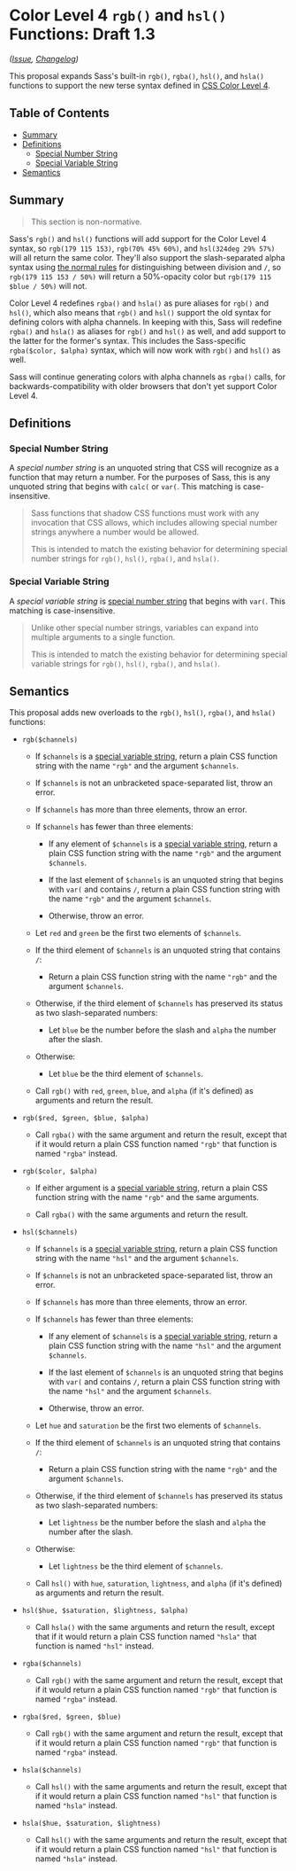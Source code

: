# Color Level 4 `rgb()` and `hsl()` Functions: Draft 1.3

*([Issue](https://github.com/sass/sass/issues/2564), [Changelog](color-4-rgb-hsl.changes.md))*

This proposal expands Sass's built-in `rgb()`, `rgba()`, `hsl()`, and `hsla()`
functions to support the new terse syntax defined in [CSS Color Level 4].

[CSS Color Level 4]: https://drafts.csswg.org/css-color/

## Table of Contents

* [Summary](#summary)
* [Definitions](#definitions)
  * [Special Number String](#special-number-string)
  * [Special Variable String](#special-variable-string)
* [Semantics](#semantics)

## Summary

> This section is non-normative.

Sass's `rgb()` and `hsl()` functions will add support for the Color Level 4
syntax, so `rgb(179 115 153)`, `rgb(70% 45% 60%)`, and `hsl(324deg 29% 57%)`
will all return the same color. They'll also support the slash-separated alpha
syntax using [the normal rules] for distinguishing between division and `/`,
so `rgb(179 115 153 / 50%)` will return a 50%-opacity color but
`rgb(179 115 $blue / 50%)` will not.

[the normal rules]: https://sass-lang.com/documentation/file.SASS_REFERENCE.html#division-and-slash

Color Level 4 redefines `rgba()` and `hsla()` as pure aliases for `rgb()` and
`hsl()`, which also means that `rgb()` and `hsl()` support the old syntax for
defining colors with alpha channels. In keeping with this, Sass will redefine
`rgba()` and `hsla()` as aliases for `rgb()` and `hsl()` as well, and add
support to the latter for the former's syntax. This includes the Sass-specific
`rgba($color, $alpha)` syntax, which will now work with `rgb()` and `hsl()` as
well.

Sass will continue generating colors with alpha channels as `rgba()` calls, for
backwards-compatibility with older browsers that don't yet support Color Level
4.

## Definitions

### Special Number String

A *special number string* is an unquoted string that CSS will recognize as a
function that may return a number. For the purposes of Sass, this is any
unquoted string that begins with `calc(` or `var(`. This matching is
case-insensitive.

> Sass functions that shadow CSS functions must work with any invocation that
> CSS allows, which includes allowing special number strings anywhere a number
> would be allowed.
>
> This is intended to match the existing behavior for determining special number
> strings for `rgb()`, `hsl()`, `rgba()`, and `hsla()`.

### Special Variable String

A *special variable string* is [special number string] that begins with
`var(`. This matching is case-insensitive.

[special number string]: #special-number-string

> Unlike other special number strings, variables can expand into multiple
> arguments to a single function.
>
> This is intended to match the existing behavior for determining special
> variable strings for `rgb()`, `hsl()`, `rgba()`, and `hsla()`.

## Semantics

This proposal adds new overloads to the `rgb()`, `hsl()`, `rgba()`, and `hsla()`
functions:

* ```
  rgb($channels)
  ```
  
  * If `$channels` is a [special variable string], return a plain CSS function
    string with the name `"rgb"` and the argument `$channels`.

  * If `$channels` is not an unbracketed space-separated list, throw an error.

  * If `$channels` has more than three elements, throw an error.

  * If `$channels` has fewer than three elements:

    * If any element of `$channels` is a [special variable string], return a
      plain CSS function string with the name `"rgb"` and the argument
      `$channels`.

    * If the last element of `$channels` is an unquoted string that begins with
      `var(` and contains `/`, return a plain CSS function string with the name
      `"rgb"` and the argument `$channels`.

    * Otherwise, throw an error.

  * Let `red` and `green` be the first two elements of `$channels`.

  * If the third element of `$channels` is an unquoted string that contains `/`:

    * Return a plain CSS function string with the name `"rgb"` and the argument
      `$channels`.

  * Otherwise, if the third element of `$channels` has preserved its status as
    two slash-separated numbers:

    * Let `blue` be the number before the slash and `alpha` the number after the
      slash.

  * Otherwise:

    * Let `blue` be the third element of `$channels`.

  * Call `rgb()` with `red`, `green`, `blue`, and `alpha` (if it's defined) as
    arguments and return the result.

  [special variable string]: #special-variable-string

* ```
  rgb($red, $green, $blue, $alpha)
  ```

  * Call `rgba()` with the same argument and return the result, except that if
    it would return a plain CSS function named `"rgb"` that function is named
    `"rgba"` instead.

* ```
  rgb($color, $alpha)
  ```

  * If either argument is a [special variable string], return a plain CSS
    function string with the name `"rgb"` and the same arguments.

  * Call `rgba()` with the same arguments and return the result.

* ```
  hsl($channels)
  ```

  * If `$channels` is a [special variable string], return a plain CSS function
    string with the name `"hsl"` and the argument `$channels`.

  * If `$channels` is not an unbracketed space-separated list, throw an error.

  * If `$channels` has more than three elements, throw an error.

  * If `$channels` has fewer than three elements:

    * If any element of `$channels` is a [special variable string], return a
      plain CSS function string with the name `"hsl"` and the argument
      `$channels`.

    * If the last element of `$channels` is an unquoted string that begins with
      `var(` and contains `/`, return a plain CSS function string with the name
      `"hsl"` and the argument `$channels`.

    * Otherwise, throw an error.

  * Let `hue` and `saturation` be the first two elements of `$channels`.

  * If the third element of `$channels` is an unquoted string that contains `/`:

    * Return a plain CSS function string with the name `"rgb"` and the argument
      `$channels`.

  * Otherwise, if the third element of `$channels` has preserved its status as
    two slash-separated numbers:

    * Let `lightness` be the number before the slash and `alpha` the number
      after the slash.

  * Otherwise:

    * Let `lightness` be the third element of `$channels`.

  * Call `hsl()` with `hue`, `saturation`, `lightness`, and `alpha` (if it's
    defined) as arguments and return the result.

* ```
  hsl($hue, $saturation, $lightness, $alpha)
  ```

  * Call `hsla()` with the same arguments and return the result, except that if
    it would return a plain CSS function named `"hsla"` that function is named
    `"hsl"` instead.

* ```
  rgba($channels)
  ```

  * Call `rgb()` with the same argument and return the result, except that if
    it would return a plain CSS function named `"rgb"` that function is named
    `"rgba"` instead.

* ```
  rgba($red, $green, $blue)
  ```

  * Call `rgb()` with the same argument and return the result, except that if
    it would return a plain CSS function named `"rgb"` that function is named
    `"rgba"` instead.

* ```
  hsla($channels)
  ```

  * Call `hsl()` with the same arguments and return the result, except that if
    it would return a plain CSS function named `"hsl"` that function is named
    `"hsla"` instead.

* ```
  hsla($hue, $saturation, $lightness)
  ```

  * Call `hsl()` with the same arguments and return the result, except that if
    it would return a plain CSS function named `"hsl"` that function is named
    `"hsla"` instead.
